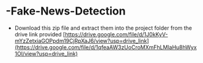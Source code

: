 # -Fake-News-Detection
- Download this zip file and extract them into the project folder from the drive link provided [https://drive.google.com/file/d/1J0kKyV-mYzZetxiaGOPpdm19CjRpXaJ6/view?usp=drive_link](https://drive.google.com/file/d/1qfeaAW3zUoCroMXmFhLMlaHu8hWyx1OI/view?usp=drive_link)

